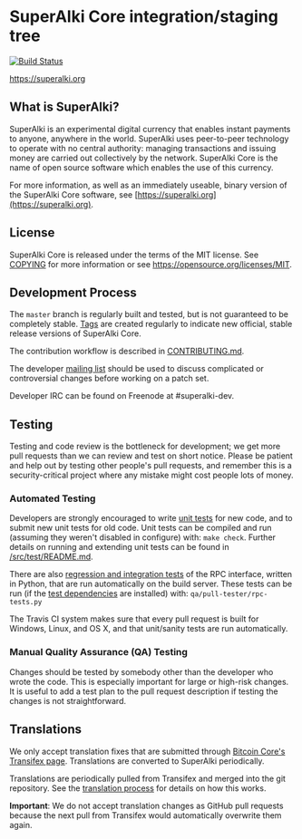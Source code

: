 SuperAlki Core integration/staging tree
=====================================

[![Build Status](https://travis-ci.org/superalki-project/superalki.svg?branch=master)](https://travis-ci.org/superalki-project/superalki)

https://superalki.org

What is SuperAlki?
----------------

SuperAlki is an experimental digital currency that enables instant payments to
anyone, anywhere in the world. SuperAlki uses peer-to-peer technology to operate
with no central authority: managing transactions and issuing money are carried
out collectively by the network. SuperAlki Core is the name of open source
software which enables the use of this currency.

For more information, as well as an immediately useable, binary version of
the SuperAlki Core software, see [https://superalki.org](https://superalki.org).

License
-------

SuperAlki Core is released under the terms of the MIT license. See [COPYING](COPYING) for more
information or see https://opensource.org/licenses/MIT.

Development Process
-------------------

The `master` branch is regularly built and tested, but is not guaranteed to be
completely stable. [Tags](https://github.com/superalki-project/superalki/tags) are created
regularly to indicate new official, stable release versions of SuperAlki Core.

The contribution workflow is described in [CONTRIBUTING.md](CONTRIBUTING.md).

The developer [mailing list](https://groups.google.com/forum/#!forum/superalki-dev)
should be used to discuss complicated or controversial changes before working
on a patch set.

Developer IRC can be found on Freenode at #superalki-dev.

Testing
-------

Testing and code review is the bottleneck for development; we get more pull
requests than we can review and test on short notice. Please be patient and help out by testing
other people's pull requests, and remember this is a security-critical project where any mistake might cost people
lots of money.

### Automated Testing

Developers are strongly encouraged to write [unit tests](src/test/README.md) for new code, and to
submit new unit tests for old code. Unit tests can be compiled and run
(assuming they weren't disabled in configure) with: `make check`. Further details on running
and extending unit tests can be found in [/src/test/README.md](/src/test/README.md).

There are also [regression and integration tests](/qa) of the RPC interface, written
in Python, that are run automatically on the build server.
These tests can be run (if the [test dependencies](/qa) are installed) with: `qa/pull-tester/rpc-tests.py`

The Travis CI system makes sure that every pull request is built for Windows, Linux, and OS X, and that unit/sanity tests are run automatically.

### Manual Quality Assurance (QA) Testing

Changes should be tested by somebody other than the developer who wrote the
code. This is especially important for large or high-risk changes. It is useful
to add a test plan to the pull request description if testing the changes is
not straightforward.

Translations
------------

We only accept translation fixes that are submitted through [Bitcoin Core's Transifex page](https://www.transifex.com/projects/p/bitcoin/).
Translations are converted to SuperAlki periodically.

Translations are periodically pulled from Transifex and merged into the git repository. See the
[translation process](doc/translation_process.md) for details on how this works.

**Important**: We do not accept translation changes as GitHub pull requests because the next
pull from Transifex would automatically overwrite them again.
